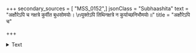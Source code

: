 +++
secondary_sources = [ "MSS_0152",]
jsonClass = "Subhaashita"
text = "अक्षौरेऽपि च नक्षत्रे कुर्वीत बुधसोमयोः।  \nयुक्तेऽपि तिथिनक्षत्रे न कुर्याच्छनिभौमयोः॥"
title = "अक्षौरेऽपि च"

+++

<details><summary>Text</summary>

अक्षौरेऽपि च नक्षत्रे कुर्वीत बुधसोमयोः।  
युक्तेऽपि तिथिनक्षत्रे न कुर्याच्छनिभौमयोः॥
</details>
